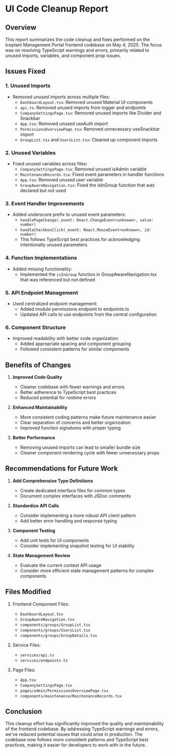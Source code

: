 # UI Code Cleanup Report

## Overview

This report summarizes the code cleanup and fixes performed on the Iceplant Management Portal frontend codebase on May 4, 2025. The focus was on resolving TypeScript warnings and errors, primarily related to unused imports, variables, and component prop issues.

## Issues Fixed

### 1. Unused Imports
- Removed unused imports across multiple files:
  - `DashboardLayout.tsx`: Removed unused Material UI components
  - `api.ts`: Removed unused imports from logger and endpoints
  - `CompanySettingsPage.tsx`: Removed unused imports like Divider and Snackbar
  - `App.tsx`: Removed unused useAuth import
  - `PermissionsOverviewPage.tsx`: Removed unnecessary useSnackbar import
  - `GroupList.tsx` and `UsersList.tsx`: Cleaned up component imports

### 2. Unused Variables
- Fixed unused variables across files:
  - `CompanySettingsPage.tsx`: Removed unused isAdmin variable
  - `MaintenanceRecords.tsx`: Fixed event parameters in handler functions
  - `App.tsx`: Removed unused user variable
  - `GroupAwareNavigation.tsx`: Fixed the isInGroup function that was declared but not used

### 3. Event Handler Improvements
- Added underscore prefix to unused event parameters:
  - `handlePageChange(_event: React.ChangeEvent<unknown>, value: number)`
  - `handleCheckboxClick(_event: React.MouseEvent<unknown>, id: number)`
  - This follows TypeScript best practices for acknowledging intentionally unused parameters

### 4. Function Implementations
- Added missing functionality:
  - Implemented the `isInGroup` function in GroupAwareNavigation.tsx that was referenced but not defined

### 5. API Endpoint Management
- Used centralized endpoint management:
  - Added module permissions endpoint to endpoints.ts
  - Updated API calls to use endpoints from the central configuration

### 6. Component Structure
- Improved readability with better code organization:
  - Added appropriate spacing and component grouping
  - Followed consistent patterns for similar components

## Benefits of Changes

1. **Improved Code Quality**
   - Cleaner codebase with fewer warnings and errors
   - Better adherence to TypeScript best practices
   - Reduced potential for runtime errors

2. **Enhanced Maintainability**
   - More consistent coding patterns make future maintenance easier
   - Clear separation of concerns and better organization
   - Improved function signatures with proper typing

3. **Better Performance**
   - Removing unused imports can lead to smaller bundle size
   - Cleaner component rendering cycle with fewer unnecessary props

## Recommendations for Future Work

1. **Add Comprehensive Type Definitions**
   - Create dedicated interface files for common types
   - Document complex interfaces with JSDoc comments

2. **Standardize API Calls**
   - Consider implementing a more robust API client pattern
   - Add better error handling and response typing

3. **Component Testing**
   - Add unit tests for UI components
   - Consider implementing snapshot testing for UI stability

4. **State Management Review**
   - Evaluate the current context API usage
   - Consider more efficient state management patterns for complex components

## Files Modified

1. Frontend Component Files:
   - `DashboardLayout.tsx`
   - `GroupAwareNavigation.tsx` 
   - `components/groups/GroupList.tsx`
   - `components/groups/UsersList.tsx`
   - `components/groups/GroupDetails.tsx`

2. Service Files:
   - `services/api.ts`
   - `services/endpoints.ts`

3. Page Files:
   - `App.tsx`
   - `CompanySettingsPage.tsx`
   - `pages/admin/PermissionsOverviewPage.tsx`
   - `components/maintenance/MaintenanceRecords.tsx`

## Conclusion

This cleanup effort has significantly improved the quality and maintainability of the frontend codebase. By addressing TypeScript warnings and errors, we've reduced potential issues that could arise in production. The codebase now follows more consistent patterns and TypeScript best practices, making it easier for developers to work with in the future.
